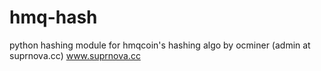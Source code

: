 # hmq-hash
python hashing module for hmqcoin's hashing algo by ocminer (admin at suprnova.cc) www.suprnova.cc

